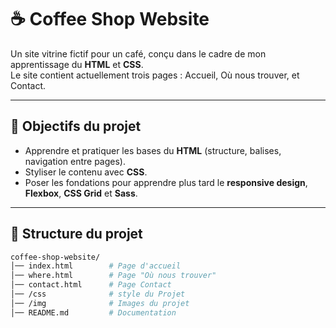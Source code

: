 # ☕ Coffee Shop Website

Un site vitrine fictif pour un café, conçu dans le cadre de mon apprentissage du **HTML** et **CSS**.  
Le site contient actuellement trois pages : Accueil, Où nous trouver, et Contact.

---

## 🚀 Objectifs du projet
- Apprendre et pratiquer les bases du **HTML** (structure, balises, navigation entre pages).
- Styliser le contenu avec **CSS**.
- Poser les fondations pour apprendre plus tard le **responsive design**, **Flexbox**, **CSS Grid** et **Sass**.

---

## 📂 Structure du projet
```bash
coffee-shop-website/
│── index.html        # Page d'accueil
│── where.html        # Page "Où nous trouver"
│── contact.html      # Page Contact
│── /css              # style du Projet
│── /img              # Images du projet
│── README.md         # Documentation
